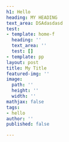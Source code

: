 ```yaml
---
h1: Hello
heading: MY HEADING
text_area: DSAdasdasd
test:
- template: home-f
  heading: ''
  text_area: ''
  test: []
- template: pp
layout: post
title: My Title
featured-img: ''
image:
  path: ''
  height: ''
  width: ''
mathjax: false
tags:
- hello
author: ''
published: false

---
```

# 